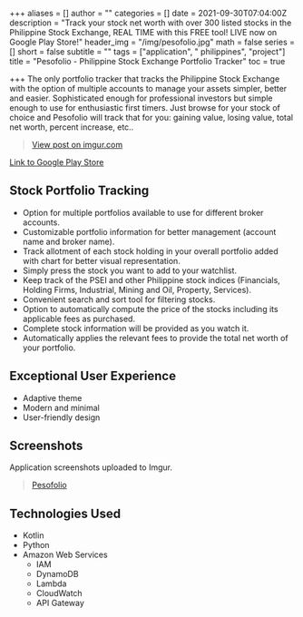 +++
aliases = []
author = ""
categories = []
date = 2021-09-30T07:04:00Z
description = "Track your stock net worth with over 300 listed stocks in the Philippine Stock Exchange, REAL TIME with this FREE tool! LIVE now on Google Play Store!"
header_img = "/img/pesofolio.jpg"
math = false
series = []
short = false
subtitle = ""
tags = ["application", " philippines", "project"]
title = "Pesofolio - Philippine Stock Exchange Portfolio Tracker"
toc = true

+++
The only portfolio tracker that tracks the Philippine Stock Exchange with the option of multiple accounts to manage your assets simpler, better and easier. Sophisticated enough for professional investors but simple enough to use for enthusiastic first timers. Just browse for your stock of choice and Pesofolio will track that for you: gaining value, losing value, total net worth, percent increase, etc..

<blockquote class="imgur-embed-pub" lang="en" data-id="DW9O2jC"><a href="[https://imgur.com/DW9O2jC](https://imgur.com/DW9O2jC "https://imgur.com/DW9O2jC")">View post on imgur.com</a></blockquote><script async src="//s.imgur.com/min/embed.js" charset="utf-8"></script>

[Link to Google Play Store](https://play.google.com/store/apps/details?id=com.galoreentertainment.pesofolio)

## Stock Portfolio Tracking

* Option for multiple portfolios available to use for different broker accounts.
* Customizable portfolio information for better management (account name and broker name).
* Track allotment of each stock holding in your overall portfolio added with chart for better visual representation.
* Simply press the stock you want to add to your watchlist.
* Keep track of the PSEI and other Philippine stock indices (Financials, Holding Firms, Industrial, Mining and Oil, Property, Services).
* Convenient search and sort tool for filtering stocks.
* Option to automatically compute the price of the stocks including its applicable fees as purchased.
* Complete stock information will be provided as you watch it.
* Automatically applies the relevant fees to provide the total net worth of your portfolio.

## Exceptional User Experience

* Adaptive theme
* Modern and minimal
* User-friendly design

## Screenshots

Application screenshots uploaded to Imgur.

<blockquote class="imgur-embed-pub" lang="en" data-id="a/RV2Mpka"><a href="//imgur.com/a/RV2Mpka">Pesofolio</a></blockquote><script async src="//s.imgur.com/min/embed.js" charset="utf-8"></script>

## Technologies Used

* Kotlin
* Python
* Amazon Web Services
  * IAM
  * DynamoDB
  * Lambda
  * CloudWatch
  * API Gateway